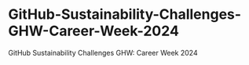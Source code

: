 # GitHub-Sustainability-Challenges-GHW-Career-Week-2024
GitHub Sustainability  Challenges GHW: Career Week 2024
